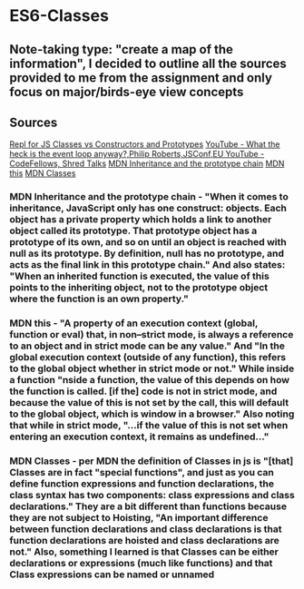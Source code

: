# ES6-Classes

## Note-taking type: "create a map of the information", I decided to outline all the sources provided to me from the assignment and only focus on major/birds-eye view concepts

## Sources

[Repl for JS Classes vs Constructors and Prototypes](https://replit.com/@antoni909/ES6-Classes#vehicles-with-classes.js)
[YouTube - What the heck is the event loop anyway?,Philip Roberts,JSConf,EU
](https://www.youtube.com/watch?v=8aGhZQkoFbQ)
[YouTube - CodeFellows, Shred Talks](https://www.youtube.com/watch?v=9Yc5J3Ap9-4)
[MDN Inheritance and the prototype chain](https://developer.mozilla.org/en-US/docs/Web/JavaScript/Inheritance_and_the_prototype_chain)
[MDN this](https://developer.mozilla.org/en-US/docs/Web/JavaScript/Reference/Operators/this)
[MDN Classes](https://developer.mozilla.org/en-US/docs/Web/JavaScript/Reference/Classes)

### MDN Inheritance and the prototype chain - "When it comes to inheritance, JavaScript only has one construct: objects. Each object has a private property which holds a link to another object called its prototype. That prototype object has a prototype of its own, and so on until an object is reached with null as its prototype. By definition, null has no prototype, and acts as the final link in this prototype chain." And also states: "When an inherited function is executed, the value of this points to the inheriting object, not to the prototype object where the function is an own property."

### MDN this - "A property of an execution context (global, function or eval) that, in non–strict mode, is always a reference to an object and in strict mode can be any value." And "In the global execution context (outside of any function), this refers to the global object whether in strict mode or not." While inside a function "nside a function, the value of this depends on how the function is called. [if the] code is not in strict mode, and because the value of this is not set by the call, this will default to the global object, which is window in a browser." Also noting that while in strict mode, "...if the value of this is not set when entering an execution context, it remains as undefined..."

### MDN Classes - per MDN the definition of Classes in js is "[that] Classes are in fact "special functions", and just as you can define function expressions and function declarations, the class syntax has two components: class expressions and class declarations." They are a bit different than functions because they are not subject to Hoisting, "An important difference between function declarations and class declarations is that function declarations are hoisted and class declarations are not." Also, something I learned is that Classes can be either declarations or expressions (much like functions) and that Class expressions can be named or unnamed
